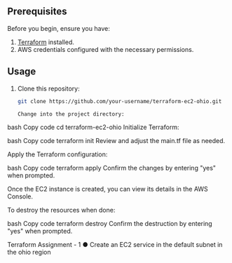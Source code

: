 ## Prerequisites

Before you begin, ensure you have:

1. [Terraform](https://www.terraform.io/downloads.html) installed.
2. AWS credentials configured with the necessary permissions.

## Usage

1. Clone this repository:

   ```bash
   git clone https://github.com/your-username/terraform-ec2-ohio.git

   Change into the project directory:

bash
Copy code
cd terraform-ec2-ohio
Initialize Terraform:

bash
Copy code
terraform init
Review and adjust the main.tf file as needed.

Apply the Terraform configuration:

bash
Copy code
terraform apply
Confirm the changes by entering "yes" when prompted.

Once the EC2 instance is created, you can view its details in the AWS Console.

To destroy the resources when done:

bash
Copy code
terraform destroy
Confirm the destruction by entering "yes" when prompted.

Terraform Assignment - 1 
● Create an EC2 service in the default subnet in the ohio region
